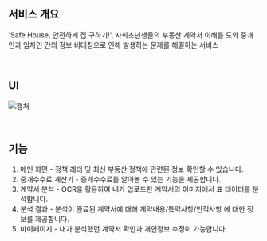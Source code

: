 ## 서비스 개요
'Safe House, 안전하게 집 구하기!', 사회초년생들의 부동산 계약서 이해를 도와 중개인과 임차인 간의 정보 비대칭으로 인해 발생하는 문제를 해결하는 서비스

<br />

## UI
![캡처](https://github.com/Kkangdagu/SafeHome_fe/assets/59693688/d4eed409-1baf-4c14-adb5-f9a5ea855024)

<br />

## 기능

1. 메인 화면 - 정책 레터 및 최신 부동산 정책에 관련된 정보 확인할 수 있습니다.
2. 중개수수료 계산기 - 중개수수료를 알아볼 수 있는 기능을 제공합니다.
3. 계약서 분석 - OCR을 활용하여 내가 업로드한 계약서의 이미지에서 표 데이터를 분석합니다.
4. 분석 결과 - 분석이 완료된 계약서에 대해 계약내용/특약사항/인적사항 에 대한 정보를 제공합니다.
5. 마이페이지 - 내가 분석했던 계약서 확인과 개인정보 수정이 가능합니다.
